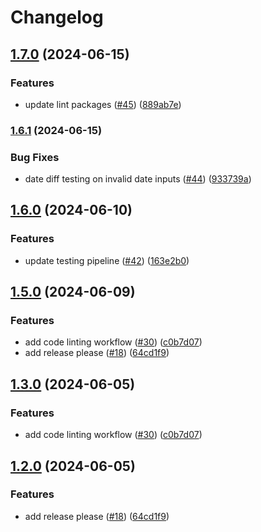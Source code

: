 # Changelog

## [1.7.0](https://www.github.com/DMBerlin/json-forgefy/compare/v1.6.1...v1.7.0) (2024-06-15)


### Features

* update lint packages ([#45](https://www.github.com/DMBerlin/json-forgefy/issues/45)) ([889ab7e](https://www.github.com/DMBerlin/json-forgefy/commit/889ab7e920f775dbaeb8addcd48e9776785a845c))

### [1.6.1](https://www.github.com/DMBerlin/json-forgefy/compare/v1.6.0...v1.6.1) (2024-06-15)


### Bug Fixes

* date diff testing on invalid date inputs ([#44](https://www.github.com/DMBerlin/json-forgefy/issues/44)) ([933739a](https://www.github.com/DMBerlin/json-forgefy/commit/933739a3af25bc0d229606dd7b615d8c382da22b))

## [1.6.0](https://www.github.com/DMBerlin/json-forgefy/compare/v1.5.0...v1.6.0) (2024-06-10)


### Features

* update testing pipeline ([#42](https://www.github.com/DMBerlin/json-forgefy/issues/42)) ([163e2b0](https://www.github.com/DMBerlin/json-forgefy/commit/163e2b0bd8d6c81d9938cd6e7afb8db0d4b9cbfb))

## [1.5.0](https://www.github.com/DMBerlin/json-forgefy/compare/v1.4.0...v1.5.0) (2024-06-09)


### Features

* add code linting workflow ([#30](https://www.github.com/DMBerlin/json-forgefy/issues/30)) ([c0b7d07](https://www.github.com/DMBerlin/json-forgefy/commit/c0b7d07b5ecd4449661d28cf15b0f823e44bad52))
* add release please ([#18](https://www.github.com/DMBerlin/json-forgefy/issues/18)) ([64cd1f9](https://www.github.com/DMBerlin/json-forgefy/commit/64cd1f9046da4c2d505ee3c71420c34ca47ce68f))

## [1.3.0](https://github.com/DMBerlin/json-forgefy/compare/v1.2.0...v1.3.0) (2024-06-05)


### Features

* add code linting workflow ([#30](https://github.com/DMBerlin/json-forgefy/issues/30)) ([c0b7d07](https://github.com/DMBerlin/json-forgefy/commit/c0b7d07b5ecd4449661d28cf15b0f823e44bad52))

## [1.2.0](https://github.com/DMBerlin/json-forgefy/compare/v1.1.0...v1.2.0) (2024-06-05)


### Features

* add release please ([#18](https://github.com/DMBerlin/json-forgefy/issues/18)) ([64cd1f9](https://github.com/DMBerlin/json-forgefy/commit/64cd1f9046da4c2d505ee3c71420c34ca47ce68f))
